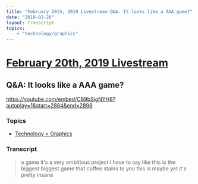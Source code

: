 ```yaml
---
title: "February 20th, 2019 Livestream Q&A: It looks like a AAA game?"
date: "2019-02-20"
layout: transcript
topics:
    - "technology/graphics"
---
```

# [February 20th, 2019 Livestream](../2019-02-20.md)
## Q&A: It looks like a AAA game?
https://youtube.com/embed/CB9bSigNYH8?autoplay=1&start=2884&end=2898

### Topics
* [Technology > Graphics](../topics/technology/graphics.md)

### Transcript

> a game it's a very ambitious project I have to say like this is the biggest biggest game that coffee stains to you this is maybe yet it's pretty insane
